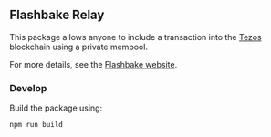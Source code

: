 ## Flashbake Relay

This package allows anyone to include a transaction into the [Tezos](https://tezos.com/) blockchain using a private mempool.

For more details, see the [Flashbake website](https://flashbake.xyz).

### Develop

Build the package using:

```
npm run build
```
